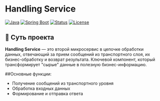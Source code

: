# Handling Service

[![Java](https://img.shields.io/badge/Java-17-blue.svg)](https://www.oracle.com/java/)
[![Spring Boot](https://img.shields.io/badge/Spring%20Boot-3.x-brightgreen.svg)](https://spring.io/projects/spring-boot)
[![Status](https://img.shields.io/badge/status-active-success.svg)]()
[![License](https://img.shields.io/badge/license-MIT-blue.svg)](LICENSE)

## 🧠 Суть проекта

**Handling Service** — это второй микросервис в цепочке обработки данных, отвечающий за прием сообщений из транспортного слоя, их бизнес-обработку и возврат результата.
Ключевой компонент, который трансформирует "сырые" данные в полезную бизнес-информацию.

##Основные функции:

- Получение сообщений из транспортного уровня
- Обработка входных данных
- Формирование и отправка ответа
